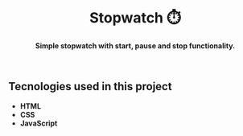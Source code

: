 <h1 align="center"> Stopwatch ⏱️</h1>
 <p align="center"> <strong>Simple stopwatch with start, pause and stop functionality.</strong> </p>
 <br>
<h2>Tecnologies used in this project </h2>
<ul>
 <li><strong>HTML <strong></li>
 <li><strong>CSS <strong></li>
 <li><strong>JavaScript <strong></li>
<ul>

